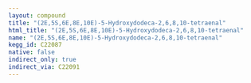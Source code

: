 ```yaml
---
layout: compound
title: "(2E,5S,6E,8E,10E)-5-Hydroxydodeca-2,6,8,10-tetraenal"
html_title: "(2E,5S,6E,8E,10E)-5-Hydroxydodeca-2,6,8,10-tetraenal"
name: "(2E,5S,6E,8E,10E)-5-Hydroxydodeca-2,6,8,10-tetraenal"
kegg_id: C22087
native: false
indirect_only: true
indirect_via: C22091
---
```

